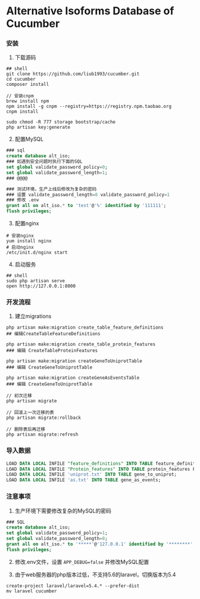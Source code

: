 # Alternative Isoforms Database of Cucumber

### 安装

1. 下载源码
```shell
## shell
git clone https://github.com/liub1993/cucumber.git
cd cucumber
composer install

// 安装cnpm
brew install npm
npm install -g cnpm --registry=https://registry.npm.taobao.org
cnpm install

sudo chmod -R 777 storage bootstrap/cache
php artisan key:generate
```

2. 配置MySQL
```sql
### sql
create database alt_iso;
### 如遇到安全问题时执行下面的SQL
set global validate_password_policy=0;
set global validate_password_length=1;
### @@@@

### 测试环境，生产上线后修改为复杂的密码
### 设置 validate_password_length=8 validate_password_policy=1
### 修改 .env
grant all on alt_iso.* to 'test'@'%' identified by '111111';
flush privileges;
```

3. 配置nginx
```shell
# 安装nginx
yum install nginx
# 启动nginx
/etc/init.d/nginx start
```

4. 启动服务
```shell
## shell
sudo php artisan serve
open http://127.0.0.1:8000
``` 

### 开发流程
1. 建立migrations
```shell
php artisan make:migration create_table_feature_definitions
## 编辑CreateTableFeatureDefinitions

php artisan make:migration create_table_protein_features
### 编辑 CreateTableProteinFeatures

php artisan make:migration createGeneToUniprotTable
### 编辑 CreateGeneToUniprotTable

php artisan make:migration createGeneAsEventsTable
### 编辑 CreateGeneToUniprotTable

// 初次迁移
php artisan migrate

// 回滚上一次迁移的表
php artisan migrate:rollback

// 删除表后再迁移
php artisan migrate:refresh
```


### 导入数据
```sql
LOAD DATA LOCAL INFILE "feature_definitions" INTO TABLE feature_definitions FIELDS TERMINATED BY '\t' LINES TERMINATED BY '\n';
LOAD DATA LOCAL INFILE "Protein_features" INTO TABLE protein_features FIELDS TERMINATED BY '\t' LINES TERMINATED BY '\n';
LOAD DATA LOCAL INFILE 'uniprot.txt' INTO TABLE gene_to_uniprot;
LOAD DATA LOCAL INFILE 'as.txt' INTO TABLE gene_as_events;
```


### 注意事项
1. 生产环境下需要修改复杂的MySQL的密码
```sql
### SQL
create database alt_iso;
set global validate_password_policy=1;
set global validate_password_length=8;
grant all on alt_iso.* to '*****'@'127.0.0.1' identified by '********';
flush privileges;
````

2. 修改.env文件，设置 `APP_DEBUG=false` 并修改MySQL配置

3. 由于web服务器的php版本过低，不支持5.6的laravel，切换版本为5.4
```shell
create-project laravel/laravel=5.4.* --prefer-dist
mv laravel cucumber

```